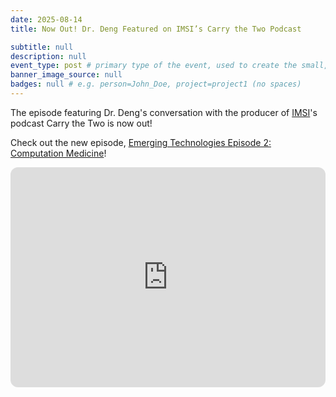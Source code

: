 ```yaml
---
date: 2025-08-14
title: Now Out! Dr. Deng Featured on IMSI’s Carry the Two Podcast

subtitle: null
description: null
event_type: post # primary type of the event, used to create the small, colored post callout
banner_image_source: null
badges: null # e.g. person=John_Doe, project=project1 (no spaces)
---
```


The episode featuring Dr. Deng's conversation with the producer of [IMSI](https://www.imsi.institute/about/)'s podcast Carry the Two is now out!

Check out the new episode, [Emerging Technologies Episode 2: Computation Medicine](https://www.imsi.institute/podcast/emerging-technologies-episode-2-computation-medicine/)!

<iframe data-testid="embed-iframe" style="border-radius:12px" src="https://open.spotify.com/embed/episode/4Ei9oPdc9tHCZZRGOkg3Gj?utm_source=generator" width="100%" height="352" frameBorder="0" allowfullscreen="" allow="autoplay; clipboard-write; encrypted-media; fullscreen; picture-in-picture" loading="lazy"></iframe>
